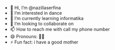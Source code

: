 - 👋 Hi, I’m @nazillaserfina
- 👀 I’m interested in dance
- 🌱 I’m currently learning informatika 
- 💞️ I’m looking to collaborate on 
- 📫 How to reach me with call my phone number 
- 😄 Pronouns: 💫💫
- ⚡ Fun fact: i have a good mother 

<!---
nazillaserfina/nazillaserfina is a ✨ special ✨ repository because its `README.md` (this file) appears on your GitHub profile.
You can click the Preview link to take a look at your changes.
--->
